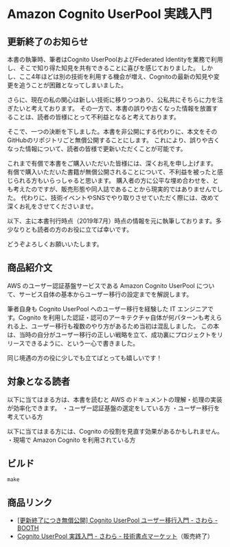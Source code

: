 # Amazon Cognito UserPool 実践入門

## 更新終了のお知らせ

本書の執筆時、筆者はCognito UserPoolおよびFederated Identityを業務で利用し、そこで知り得た知見を共有できることに喜びを感じておりました。
しかし、ここ4年ほどは別の技術を利用する機会が増え、Cognitoの最新の知見や変更を追うことが困難となってしまいました。

さらに、現在の私の関心は新しい技術に移りつつあり、公私共にそちらに力を注ぎたいと考えております。
その一方で、本書の誤りや古くなった情報を放置することは、読者の皆様にとって不利益となると考えております。

そこで、一つの決断を下しました。本書を非公開にする代わりに、本文をそのGitHubのリポジトリごと無償公開することにします。
これにより、誤りや古くなった情報について、読者の皆様で更新いただくことが可能です。

これまで有償で本書をご購入いただいた皆様には、深くお礼を申し上げます。
有償で購入いただいた書籍が無償公開されることについて、不利益を被ったと感じられる方もいらっしゃると思います。
購入者の方に公平な埋め合わせを、とも考えたのですが、販売形態や同人誌であることから現実的ではありませんでした。
代わりに、技術イベントやSNSでやり取りさせていただく際には、改めて深くお礼をさせてくださいませ。

以下、主に本書刊行時点（2019年7月）時点の情報を元に執筆しております。多少なりとも読者の方のお役に立てば幸いです。

どうぞよろしくお願いいたします。

## 商品紹介文

AWS のユーザー認証基盤サービスである Amazon Cognito UserPool について、サービス自体の基本からユーザー移行の設定までを解説します。

筆者自身も Cognito UserPool へのユーザー移行を経験した IT エンジニアです。Cognito を利用した認証・認可のアーキテクチャ自体が何パターンも考えられる上、ユーザー移行も複数のやり方があるため当初は混乱しました。
この本は、当時の自分がユーザー移行の正しい戦略を立て、成功裏にプロジェクトをリリースできるように、という一心で書きました。

同じ境遇の方の役に少しでも立てばとっても嬉しいです！

## 対象となる読者

以下に当てはまる方は、本書を読むと AWS のドキュメントの理解・処理の実装が効率化できます。
・ユーザー認証基盤の選定をしている方
・ユーザー移行を考えている方

以下に当てはまる方には、Cognito の役割を見直す効果があるかもしれません。
・現場で Amazon Cognito を利用されている方

## ビルド

```shell
make
```

## 商品リンク

- [\[更新終了につき無償公開\] Cognito UserPool ユーザー移行入門 - さわら - BOOTH](https://hiroga.booth.pm/items/1560273)
- [Cognito UserPool 実践入門 - さわら - 技術書点マーケット](https://techbookfest.org/product/6008295370260480)（販売終了）
